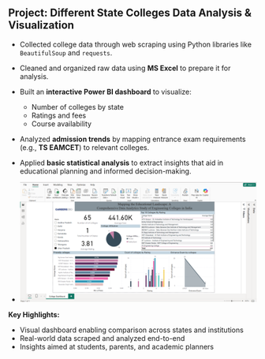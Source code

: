 ## Project: Different State Colleges Data Analysis & Visualization  

- Collected college data through web scraping using Python libraries like `BeautifulSoup` and `requests`.
- Cleaned and organized raw data using **MS Excel** to prepare it for analysis.
- Built an **interactive Power BI dashboard** to visualize:
  - Number of colleges by state
  - Ratings and fees
  - Course availability
- Analyzed **admission trends** by mapping entrance exam requirements (e.g., **TS EAMCET**) to relevant colleges.
- Applied **basic statistical analysis** to extract insights that aid in educational planning and informed decision-making.

- ![Dashboard Screenshot](Screenshot%202025-06-29%20203626.png)


**Key Highlights:**
- Visual dashboard enabling comparison across states and institutions
- Real-world data scraped and analyzed end-to-end
- Insights aimed at students, parents, and academic planners

